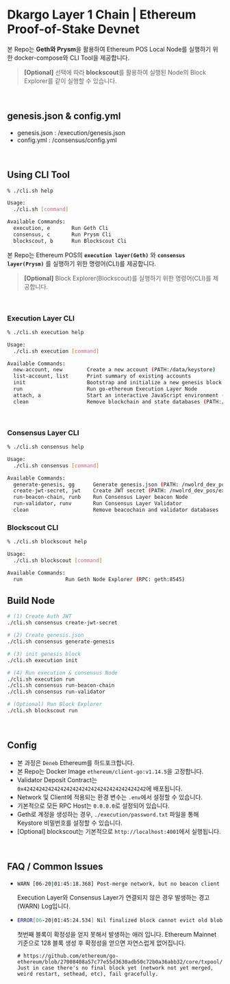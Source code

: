 # Dkargo Layer 1 Chain | Ethereum Proof-of-Stake Devnet
본 Repo는 **Geth와 Prysm**을 활용하여 Ethereum POS Local Node를 실행하기 위한 docker-compose와 CLI Tool을 제공합니다.
> **[Optional]** 선택에 따라 **blockscout**를 활용하여 실행된 Node의 Block Explorer를 같이 실행할 수 있습니다.

</br>

## genesis.json & config.yml
- genesis.json : /execution/genesis.json
- config.yml : /consensus/config.yml

</br>


## Using CLI Tool
```` bash
% ./cli.sh help

Usage:
  ./cli.sh [command]

Available Commands:
  execution, e       Run Geth Cli
  consensus, c       Run Prysm Cli
  blockscout, b      Run Blockscout Cli
````
본 Repo는 Ethereum POS의 **`execution layer(Geth)`** 와 **`consensus layer(Prysm)`** 를 실행하기 위한 명령어(CLI)를 제공합니다.
> **[Optional]** Block Explorer(Blockscout)를 실행하기 위한 명령어(CLI)를 제공합니다.

</br>

### Execution Layer CLI
```` bash
% ./cli.sh execution help 

Usage:
  ./cli.sh execution [command]

Available Commands:
  new-account, new        Create a new account (PATH:/data/keystore)
  list-account, list      Print summary of existing accounts
  init                    Bootstrap and initialize a new genesis block
  run                     Run go-ethereum Execution Layer Node
  attach, a               Start an interactive JavaScript environment (PATH:/data/geth.ipc)
  clean                   Remove blockchain and state databases (PATH:/data)
````
</br>


### Consensus Layer CLI
```` bash
% ./cli.sh consensus help 

Usage:
  ./cli.sh consensus [command]

Available Commands:
  generate-genesis, gg      Generate genesis.json (PATH: /nwolrd_dev_pos/execution/genesis.json)
  create-jwt-secret, jwt    Create JWT secret (PATH: /nwolrd_dev_pos/execution/jwtsecret)
  run-beacon-chain, runb    Run Consensus Layer beacon Node
  run-validator, runv       Run Consensus Layer Validator
  clean                     Remove beacochain and validator databases
````

### Blockscout CLI
```` bash
% ./cli.sh blockscout help 

Usage:
  ./cli.sh blockscout [command]

Available Commands:
  run              Run Geth Node Explorer (RPC: geth:8545)
````

## Build Node
``` bash
# (1) Create Auth JWT
./cli.sh consensus create-jwt-secret

# (2) Create genesis.json
./cli.sh consensus generate-genesis

# (3) init genesis block
./cli.sh execution init

# (4) Run execution & consensus Node
./cli.sh execution run
./cli.sh consensus run-beacon-chain
./cli.sh consensus run-validator

# (Optional) Run Block Explorer
./cli.sh blockscout run

```

</br>

## Config
- 본 과정은 `Deneb` Ethereum를 하드포크합니다.
- 본 Repo는 Docker Image `ethereum/client-go:v1.14.5`을 고정합니다.
- Validator Deposit Contract는 `0x4242424242424242424242424242424242424242`에 배포됩니다.
- Network 및 Client에 적용되는 환경 변수는 `.env`에서 설정할 수 있습니다.
- 기본적으로 모든 RPC Host는 `0.0.0.0`로 설정되어 있습니다.
- Geth로 계정을 생성하는 경우, `./execution/password.txt` 파일을 통해 Keystore 비밀번호를 설정할 수 있습니다.
- [Optional] blockscout는 기본적으로 `http://localhost:4001`에서 실행됩니다.

</br>

## FAQ / Common Issues
- ``` bash
  WARN [06-20|01:45:18.368] Post-merge network, but no beacon client seen. Please launch one to follow the chain!
  ```
  Execution Layer와 Consensus Layer가 연결되지 않은 경우 발생하는 경고(WARN) Log입니다.

- ```bash
  ERROR[06-20|01:45:24.534] Nil finalized block cannot evict old blobs
  ```
  첫번째 블록이 확정성을 얻지 못해서 발생하는 애러 입니다. Ethereum Mainnet 기준으로 128 블록 생성 후 확정성을 얻으면 자연스럽게 없어집니다.
  ````
  # https://github.com/ethereum/go-ethereum/blob/27008408a57c77e55d3630adb50c72b0a36abb32/core/txpool/blobpool/limbo.go#L115 
  Just in case there's no final block yet (network not yet merged, weird restart, sethead, etc), fail gracefully.
  ````
  